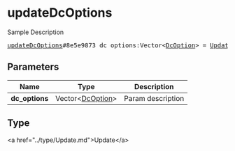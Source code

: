 # updateDcOptions

Sample Description

<pre>
<a href="../constructor/updateDcOptions.md">updateDcOptions</a>#8e5e9873 dc_options:Vector&lt;<a href="../type/DcOption.md">DcOption</a>&gt; = <a href="../type/Update.md">Update</a>;
</pre>

## Parameters

| Name | Type | Description |
|------|:----:|-------------|
| **dc_options** | Vector&lt;<a href="../type/DcOption.md">DcOption</a>&gt; | Param description |

## Type

&lt;a href=&#34;../type/Update.md&#34;&gt;Update&lt;/a&gt;
